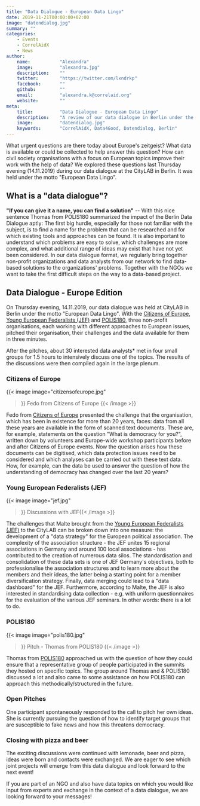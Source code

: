 ```yaml
---
title: "Data Dialogue - European Data Lingo"
date: 2019-11-21T00:00:00+02:00
image: "datendialog.jpg"
summary: ""
categories:       
    - Events
    - CorrelAidX
    - News
author: 
    name:           "Alexandra"
    image:          "alexandra.jpg"
    description:    ""
    twitter:        "https://twitter.com/lxndrkp"
    facebook:       ""
    github:         ""
    email:          "alexandra.k@correlaid.org"
    website:        ""
meta:
    title:          "Data Dialogue - European Data Lingo"
    description:    "A review of our data dialogue in Berlin under the motto 'European Data Lingo'"
    image:          "datendialog.jpg"
    keywords:       "CorrelAidX, Data4Good, Datendialog, Berlin"
---
```


What urgent questions are there today about Europe's zeitgeist? What data is available or could be collected to help answer this question? How can civil society organisations with a focus on European topics improve their work with the help of data? We explored these questions last Thursday evening (14.11.2019) during our data dialogue at the CityLAB in Berlin. It was held under the motto "European Data Lingo".
 
## What is a "data dialogue"?

**"If you can give it a name, you can find a solution"** -- With this nice sentence Thomas from POLIS180 summarized the impact of the Berlin Data Dialogue aptly: The first big hurdle, especially for those not familiar with the subject, is to find a name for the problem that can be researched and for which existing tools and approaches can be found. It is also important to understand which problems are easy to solve, which challenges are more complex, and what additional range of ideas may exist that have not yet been considered. In our data dialogue format, we regularly bring together non-profit organizations and data analysts from our network to find data-based solutions to the organizations' problems. Together with the NGOs we want to take the first difficult steps on the way to a data-based project.
  
## Data Dialogue - Europe Edition
 
On Thursday evening, 14.11.2019, our data dialogue was held at CityLAB in Berlin under the motto "European Data Lingo". With the [Citizens of Europe](https://citizens-of-europe.eu/), [Young European Federalists (JEF)](https://www.jef.de/) and [POLIS180](https://polis180.org/), three non-profit organisations, each working with different approaches to European issues, pitched their organisation, their challenges and the data available for them in three minutes. 
 
 After the pitches, about 30 interested data analysts* met in four small groups for 1.5 hours to intensively discuss one of the topics. The results of the discussions were then compiled again in the large plenum.
 

 
### Citizens of Europe

{{< image 
    image="citizensofeurope.jpg"
>}}
Fedo from Citizens of Europe
{{< /image >}}

Fedo from [Citizens of Europe](https://citizens-of-europe.eu/) presented the challenge that the organisation, which has been in existence for more than 20 years, faces: data from all these years are available in the form of scanned text documents. These are, for example, statements on the question "What is democracy for you?", written down by volunteers and Europe-wide workshop participants before and after Citizens of Europe events. Now the question arises how these documents can be digitised, which data protection issues need to be considered and which analyses can be carried out with these text data. How, for example, can the data be used to answer the question of how the understanding of democracy has changed over the last 20 years?
   
### Young European Federalists (JEF)


{{< image 
    image="jef.jpg"
>}}
Discussions with JEF{{< /image >}}
 
The challenges that Malte brought from the [Young European Federalists (JEF)](https://www.jef.de/) to the CityLAB can be broken down into one measure: 
the development of a "data strategy" for the European political association. The complexity of the association structure - the JEF unites 15 regional associations in Germany and around 100 local associations - has contributed to the creation of numerous data silos. The standardisation and consolidation of these data sets is one of JEF Germany's objectives, both to professionalise the association structures and to learn more about the members and their ideas, the latter being a starting point for a member diversification strategy. Finally, data merging could lead to a "data dashboard" for the JEF. Furthermore, according to Malte, the JEF is also interested in standardising data collection - e.g. with uniform questionnaires for the evaluation of the various JEF seminars. In other words: there is a lot to do.
  
### POLIS180

{{< image 
    image="polis180.jpg"
>}}
Pitch - Thomas from POLIS180
{{< /image >}}

Thomas from [POLIS180](https://polis180.org/) approached us with the question of how they could ensure that a representative group of people participated in the summits they hosted on specific topics. 
The group around Thomas and & POLIS180 discussed a lot and also came to some assistance on how POLIS180 can approach this methodically/structured in the future.

### Open Pitches

One participant spontaneously responded to the call to pitch her own ideas. She is currently pursuing the question of how to identify target groups that are susceptible to fake news and how this threatens democracy. 


### Closing with pizza and beer

The exciting discussions were continued with lemonade, beer and pizza, ideas were born and contacts were exchanged. We are eager to see which joint projects will emerge from this data dialogue and look forward to the next event!

If you are part of an NGO and also have data topics on which you would like input from experts and exchange in the context of a data dialogue, we are looking forward to your messages!